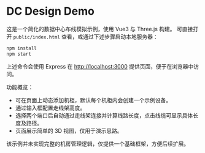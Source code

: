 # DC Design Demo

这是一个简化的数据中心布线模拟示例，使用 Vue3 与 Three.js 构建。
可直接打开 `public/index.html` 查看，或通过下述步骤启动本地服务器：

```bash
npm install
npm start
```

上述命令会使用 Express 在 <http://localhost:3000> 提供页面，便于在浏览器中访问。

功能概览：

- 可在页面上动态添加机柜，默认每个机柜内会创建一个示例设备。
- 通过输入框配置走线架高度。
- 选择两个端口后自动通过走线架连接并计算线路长度，点击线缆可显示具体长度及路径。
- 页面展示简单的 3D 视图，仅用于演示思路。

该示例并未实现完整的机房管理逻辑，仅提供一个基础框架，方便后续扩展。
